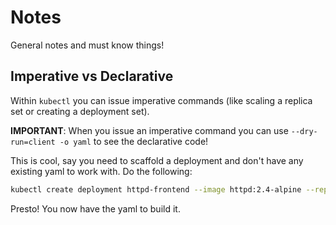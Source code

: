 # Notes

General notes and must know things!

## Imperative vs Declarative

Within `kubectl` you can issue imperative commands (like scaling a replica set or creating a deployment set).

**IMPORTANT**:  When you issue an imperative command you can use `--dry-run=client -o yaml` to see the declarative code!

This is cool, say you need to scaffold a deployment and don't have any existing yaml to work with.  Do the following:

```bash
kubectl create deployment httpd-frontend --image httpd:2.4-alpine --replicas 3 --dry-run=client -o yaml
```

Presto!  You now have the yaml to build it.
